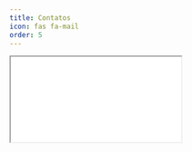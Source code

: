 ```yaml
---
title: Contatos
icon: fas fa-mail
order: 5
---
```


<div>
    <iframe src="{{site.contact_url}}">Loading...</iframe>
<!-- END -->

